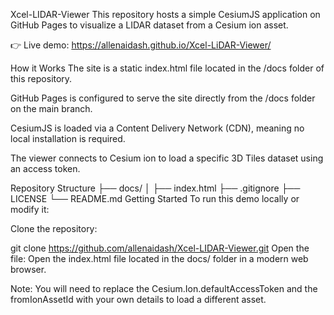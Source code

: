 Xcel-LIDAR-Viewer
This repository hosts a simple CesiumJS application on GitHub Pages to visualize a LIDAR dataset from a Cesium ion asset.

👉 Live demo: https://allenaidash.github.io/Xcel-LiDAR-Viewer/

How it Works
The site is a static index.html file located in the /docs folder of this repository.

GitHub Pages is configured to serve the site directly from the /docs folder on the main branch.

CesiumJS is loaded via a Content Delivery Network (CDN), meaning no local installation is required.

The viewer connects to Cesium ion to load a specific 3D Tiles dataset using an access token.

Repository Structure
├── docs/
│   ├── index.html
├── .gitignore
├── LICENSE
└── README.md
Getting Started
To run this demo locally or modify it:

Clone the repository:

git clone https://github.com/allenaidash/Xcel-LIDAR-Viewer.git
Open the file: Open the index.html file located in the docs/ folder in a modern web browser.

Note: You will need to replace the Cesium.Ion.defaultAccessToken and the fromIonAssetId with your own details to load a different asset.
